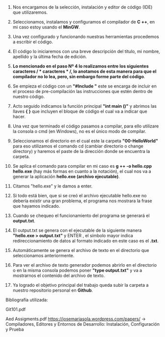 1. Nos encargamos de la selección, instalación y editor de código (IDE) que utilizaremos.

2. Seleccionamos, instalamos y configuramos el compilador de **C ++**, en mi caso estoy usando el **MinGW**.

3. Una vez configurado y funcionando nuestras herramientas procedemos a escribir el código.

4. El código lo iniciaremos con una breve descripción del título, mi nombre, apellido y la última fecha de edición.

5. **Lo mencionado en el paso Nº 4 lo realizamos entre los siguientes caracteres / * caracteres * /, lo anotamos de esta manera para que el compilador no lo lea, pero, sin embargo forme parte del código**.

6. Se empieza el código con un **"#Include <iostream>"** este se encarga de incluir en el proceso de pre-compilación las instrucciones que estén dentro de nuestro código.

7. Acto seguido indicamos la función principal **"int main ()"** y abrimos las llaves **{ }** que incluyen el bloque de código el cual va a indicar que hacer.

8. Una vez que terminado el código pasamos a compilar, para ello utilizare la consola o cmd (en Windows), no es el único modo de compilar. 

9. Seleccionamos el directorio en el cual este la carpeta **"00-HelloWorld"** para eso utilizamos el comando cd (cambiar directorio o change directory) y haremos el paste de la dirección donde se encuentra la carpeta.

10. Se aplica el comando para compilar en mi caso es **g ++ -o hello.cpp hello.exe** (hay más formas en cuanto a la notación), el cual nos va a generar la aplicación **hello.exe (archivo ejecutable)**.

11. Citamos "hello.exe" y le damos a enter.

12. Si todo está bien, que si se creó el archivo ejecutable hello.exe no debería existir una gran problema, el programa nos mostrara la frase que hayamos indicado.

13. Cuando se chequeo el funcionamiento del programa se generará el **output.txt**.

14. El output.txt se genera con el ejecutable de la siguiente manera **"hello.exe > output.txt"** y ENTER , el símbolo mayor indica redireccionamiento de datos al formato indicado en este caso es el **.txt**.

15. Automáticamente se genera el archivo de texto en el directorio que seleccionamos anteriormente. 

16. Para ver el archivo de texto generador podemos abrirlo en el directorio o en la misma consola podemos poner **"type output.txt"** y va a mostrarnos el contenido del archivo de texto.

17. Ya logrado el objetivo principal del trabajo queda subir la carpeta a nuestro repositorio personal en **Github**.


Bibliografía utilizada:

Git101.pdf 

Aed Assigments.pdf https://josemariasola.wordpress.com/papers/ -> Compiladores, Editores y Entornos de Desarrollo: Instalación, Configuración y Prueba
